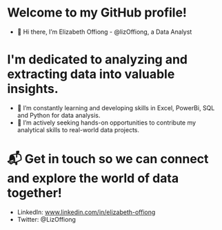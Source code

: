 # Welcome to my GitHub profile! 
- 👋 Hi there, I’m Elizabeth Offiong - @lizOffiong, a Data Analyst
# I'm dedicated to analyzing and extracting data into valuable insights.
- 🌱 I’m constantly learning and developing skills in Excel, PowerBi, SQL and Python for data analysis.
- 👀 I’m actively seeking hands-on opportunities to contribute my analytical skills to real-world data projects.
# 📬 Get in touch so we can connect and explore the world of data together!
-  LinkedIn: www.linkedin.com/in/elizabeth-offiong
-  Twitter: @LizOffiong

<!---
lizOffiong/lizOffiong is a ✨ special ✨ repository because its `README.md` (this file) appears on your GitHub profile.
You can click the Preview link to take a look at your changes.
--->


